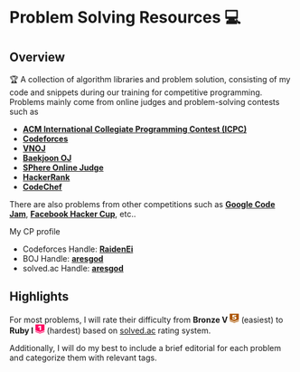 # Problem Solving Resources :computer:

## Overview
:trophy: A collection of algorithm libraries and problem solution, consisting of my code and snippets during our training for competitive programming. Problems mainly come from online judges and problem-solving contests such as
- [**ACM International Collegiate Programming Contest (ICPC)**](https://icpcarchive.ecs.baylor.edu/)
- [**Codeforces**](https://codeforces.com)
- [**VNOJ**](https://oj.vnoi.info/)
- [**Baekjoon OJ**](https://acmicpc.net)
- [**SPhere Online Judge**](https://spoj.com)
- [**HackerRank**](https://hackerrank.com)
- [**CodeChef**](https://codechef.com)

There are also problems from other competitions such as [**Google Code Jam**](https://codingcompetitions.withgoogle.com/codejam), [**Facebook Hacker Cup**](https://www.facebook.com/hackercup), etc..

My CP profile
- Codeforces Handle: [**RaidenEi**](https://codeforces.com/profile/RaidenEi)
- BOJ Handle: [**aresgod**](https://www.acmicpc.net/user/aresgod)
- solved.ac Handle: [**aresgod**](https://solved.ac/profile/aresgod)

## Highlights

For most problems, I will rate their difficulty from **Bronze V** <img src="./boj-icon/bronze5.svg" alt="Bronze 5" width="16" height="16"> (easiest) to **Ruby I** <img src="./boj-icon/ruby1.svg" alt="Ruby 1" width="16" height="16"> (hardest) based on [solved.ac](https://solved.ac) rating system.

Additionally, I will do my best to include a brief editorial for each problem and categorize them with relevant tags.

